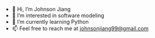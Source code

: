 - 👋 Hi, I’m Johnson Jiang
- 👀 I’m interested in software modeling
- 🌱 I’m currently learning Python
- 📫 Feel free to reach me at johnsonjiang99@gmail.com
